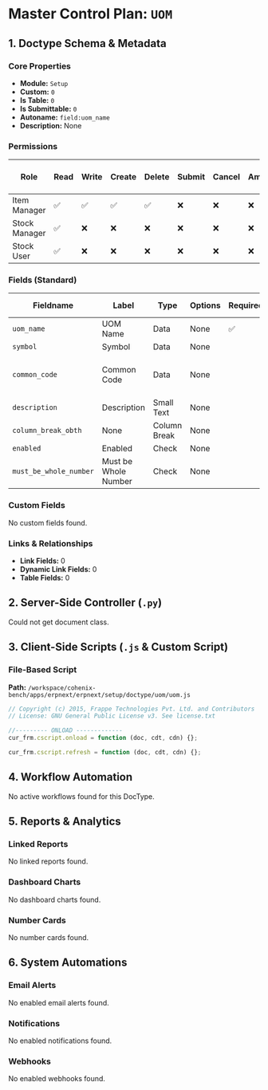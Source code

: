 # Master Control Plan: `UOM`

## 1. Doctype Schema & Metadata

### Core Properties
- **Module:** `Setup`
- **Custom:** `0`
- **Is Table:** `0`
- **Is Submittable:** `0`
- **Autoname:** `field:uom_name`
- **Description:** None

### Permissions
| Role | Read | Write | Create | Delete | Submit | Cancel | Amend | Report | Import | Export | Print | Email | Share | Set User Perms |
|---|---|---|---|---|---|---|---|---|---|---|---|---|---|---|
| Item Manager | ✅ | ✅ | ✅ | ✅ | ❌ | ❌ | ❌ | ✅ | ✅ | ✅ | ✅ | ✅ | ✅ | ❌ |
| Stock Manager | ✅ | ❌ | ❌ | ❌ | ❌ | ❌ | ❌ | ✅ | ❌ | ❌ | ✅ | ✅ | ❌ | ❌ |
| Stock User | ✅ | ❌ | ❌ | ❌ | ❌ | ❌ | ❌ | ✅ | ❌ | ❌ | ✅ | ✅ | ❌ | ❌ |


### Fields (Standard)
| Fieldname | Label | Type | Options | Required | Hidden | Read Only | Default | Description |
|---|---|---|---|---|---|---|---|---|
| `uom_name` | UOM Name | Data | None | ✅ |  |  | None | None |
| `symbol` | Symbol | Data | None |  |  |  | None | None |
| `common_code` | Common Code | Data | None |  |  |  | None | According to CEFACT/ICG/2010/IC013 or CEFACT/ICG/2010/IC010 |
| `description` | Description | Small Text | None |  |  |  | None | None |
| `column_break_obth` | None | Column Break | None |  |  |  | None | None |
| `enabled` | Enabled | Check | None |  |  |  | 1 | None |
| `must_be_whole_number` | Must be Whole Number | Check | None |  |  |  | 0 | Check this to disallow fractions. (for Nos) |


### Custom Fields
No custom fields found.


### Links & Relationships
- **Link Fields:** 0
- **Dynamic Link Fields:** 0
- **Table Fields:** 0

## 2. Server-Side Controller (`.py`)
Could not get document class.


## 3. Client-Side Scripts (`.js` & Custom Script)
### File-Based Script
**Path:** `/workspace/cohenix-bench/apps/erpnext/erpnext/setup/doctype/uom/uom.js`
```javascript
// Copyright (c) 2015, Frappe Technologies Pvt. Ltd. and Contributors
// License: GNU General Public License v3. See license.txt

//--------- ONLOAD -------------
cur_frm.cscript.onload = function (doc, cdt, cdn) {};

cur_frm.cscript.refresh = function (doc, cdt, cdn) {};

```




## 4. Workflow Automation
No active workflows found for this DocType.


## 5. Reports & Analytics
### Linked Reports
No linked reports found.


### Dashboard Charts
No dashboard charts found.


### Number Cards
No number cards found.


## 6. System Automations
### Email Alerts
No enabled email alerts found.


### Notifications
No enabled notifications found.


### Webhooks
No enabled webhooks found.
